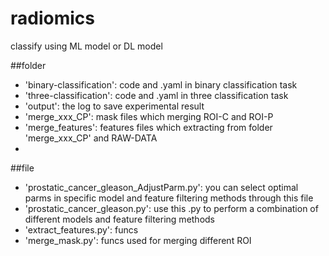 # radiomics
classify using ML model or DL model

##folder
  - 'binary-classification': code and .yaml in binary classification task
  - 'three-classification': code and .yaml in three classification task
  - 'output': the log to save experimental result
  - 'merge_xxx_CP': mask files which merging ROI-C and ROI-P
  - 'merge_features': features files  which extracting from folder 'merge_xxx_CP' and RAW-DATA
  - 
##file
  - 'prostatic_cancer_gleason_AdjustParm.py': you can select optimal parms in specific model and feature filtering methods through this file
  - 'prostatic_cancer_gleason.py': use this .py to perform a combination of different models and feature filtering methods
  - 'extract_features.py': funcs
  - 'merge_mask.py': funcs used for merging different ROI
